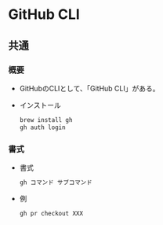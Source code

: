 # GitHub CLI

## 共通

### 概要

- GitHubのCLIとして、「GitHub CLI」がある。
- インストール

  ```bash
  brew install gh
  gh auth login
  ```

### 書式

- 書式

  ```bash
  gh コマンド サブコマンド
  ```

- 例

  ```bash
  gh pr checkout XXX
  ```
